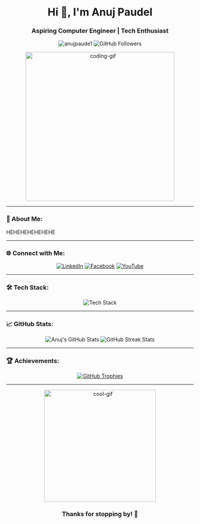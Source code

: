 <h1 align="center">Hi 👋, I'm Anuj Paudel</h1>
<h3 align="center">Aspiring Computer Engineer | Tech Enthusiast</h3>

<p align="center"> 
  <img src="https://komarev.com/ghpvc/?username=anujpaude1&label=Profile%20views&color=0e75b6&style=flat" alt="anujpaude1" /> 
  <img src="https://img.shields.io/github/followers/anujpaude1?style=social" alt="GitHub Followers">
</p>

<div align="center">
  <img src="https://media.giphy.com/media/qgQUggAC3Pfv687qPC/giphy.gif" width="400" alt="coding-gif" />
</div>

---

### 🚀 About Me:
HEHEHEHEHEHEHE


---

### 🌐 Connect with Me:
<p align="center">
  <a href="https://linkedin.com/in/anuj--paudel" target="_blank"><img src="https://img.shields.io/badge/LinkedIn-0077B5?style=for-the-badge&logo=linkedin&logoColor=white" alt="LinkedIn" /></a>
  <a href="https://fb.com/anujpaudel.69" target="_blank"><img src="https://img.shields.io/badge/Facebook-1877F2?style=for-the-badge&logo=facebook&logoColor=white" alt="Facebook" /></a>
  <a href="https://www.youtube.com/@dimension_study" target="_blank"><img src="https://img.shields.io/badge/YouTube-FF0000?style=for-the-badge&logo=youtube&logoColor=white" alt="YouTube" /></a>
</p>

---

### 🛠️ Tech Stack:
<p align="center">
  <img src="https://skillicons.dev/icons?i=c,python,django,flask,fastapi,js,nodejs,react,nextjs,vue,svelte,tailwind,express,mysql,selenium,figma,photoshop,illustrator,canva,ae,premiere" alt="Tech Stack" />
</p>

---

### 📈 GitHub Stats:
<div align="center">
  <img src="https://github-readme-stats.vercel.app/api?username=anujpaude1&show_icons=true&theme=radical" alt="Anuj's GitHub Stats" />
  <img src="https://github-readme-streak-stats.herokuapp.com/?user=anujpaude1&theme=radical" alt="GitHub Streak Stats" />
</div>

---

### 🏆 Achievements:
<p align="center">
  <a href="https://github.com/ryo-ma/github-profile-trophy">
    <img src="https://github-profile-trophy.vercel.app/?username=anujpaude1&theme=gruvbox&no-frame=true&margin-w=15&margin-h=15" alt="GitHub Trophies" />
  </a>
</p>

---

<div align="center">
  <img src="https://media.giphy.com/media/l2JehQ2GitHGdVG9y/giphy.gif" width="300" alt="cool-gif" />
  <h3>Thanks for stopping by! 🚀</h3>
</div>
